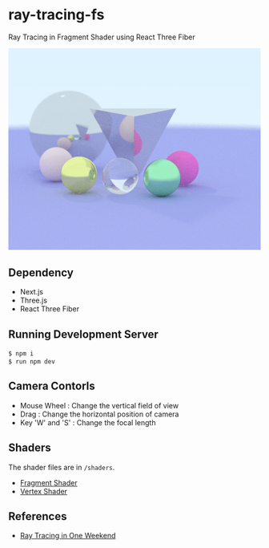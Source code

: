 # ray-tracing-fs

Ray Tracing in Fragment Shader using React Three Fiber

![preview](/resources/ray-tracing-fs-preview.png)

## Dependency
- Next.js
- Three.js
- React Three Fiber

## Running Development Server
```console
$ npm i
$ run npm dev
```

## Camera Contorls
- Mouse Wheel : Change the vertical field of view
- Drag : Change the horizontal position of camera
- Key 'W' and 'S' : Change the focal length

## Shaders
The shader files are in `/shaders`.
- [Fragment Shader](/shaders/ray-tracing-fragment.glsl)
- [Vertex Shader](/shaders/ray-tracing-vertex.glsl)

## References
- [Ray Tracing in One Weekend](https://raytracing.github.io/books/RayTracingInOneWeekend.html)
